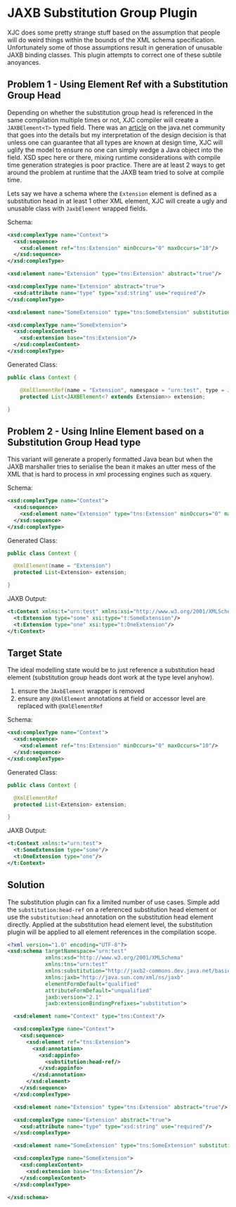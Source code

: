 # JAXB Substitution Group Plugin

XJC does some pretty strange stuff based on the assumption that people will do weird things within the bounds of the XML schema specification. Unfortunately some of those assumptions result in generation of unusable JAXB binding classes. This plugin attempts to correct one of these subtile anoyances.


## Problem 1 - Using Element Ref with a Substitution Group Head

Depending on whether the substitution group head is referenced in the same compilation multiple times or not, XJC compiler will create a `JAXBElement<T>` typed field. There was an [article](https://community.oracle.com/blogs/kohsuke/2006/03/03/why-does-jaxb-put-xmlrootelement-sometimes-not-always) on the java.net community that goes into the details but my interpretation of the design decision is that unless one can guarantee that all types are known at design time, XJC will uglify the model to ensure no one can simply wedge a Java object into the field. XSD spec here or there, mixing runtime considerations with compile time generation strategies is poor practice. There are at least 2 ways to get around the problem at runtime that the JAXB team tried to solve at compile time.

Lets say we have a schema where the `Extension` element is defined as a substitution head in at least 1 other XML element, XJC will create a ugly and unusable class with `JaxbElement` wrapped fields.

Schema:

```xml
<xsd:complexType name="Context">
  <xsd:sequence>
    <xsd:element ref="tns:Extension" minOccurs="0" maxOccurs="10"/>
  </xsd:sequence>
</xsd:complexType>

<xsd:element name="Extension" type="tns:Extension" abstract="true"/>

<xsd:complexType name="Extension" abstract="true">
  <xsd:attribute name="type" type="xsd:string" use="required"/>
</xsd:complexType>

<xsd:element name="SomeExtension" type="tns:SomeExtension" substitutionGroup="tns:Extension"/>

<xsd:complexType name="SomeExtension">
  <xsd:complexContent>
    <xsd:extension base="tns:Extension"/>
  </xsd:complexContent>
</xsd:complexType>
```

Generated Class:

```java
public class Context {

    @XmlElementRef(name = "Extension", namespace = "urn:test", type = JAXBElement.class, required = false)
    protected List<JAXBElement<? extends Extension>> extension;

}
```

## Problem 2 - Using Inline Element based on a Substitution Group Head type

This variant will generate a properly formatted Java bean but when the JAXB marshaller tries to serialise the bean it makes an utter mess of the XML that is hard to process in xml processing engines such as xquery.

Schema:

```xml
<xsd:complexType name="Context">
  <xsd:sequence>
    <xsd:element name="Extension" type="tns:Extension" minOccurs="0" maxOccurs="10"/>
  </xsd:sequence>
</xsd:complexType>
```

Generated Class:

```java
public class Context {

  @XmlElement(name = "Extension")
  protected List<Extension> extension;

}
```

JAXB Output:

```xml
<t:Context xmlns:t="urn:test" xmlns:xsi="http://www.w3.org/2001/XMLSchema-instance">
  <t:Extension type="some" xsi:type="t:SomeExtension"/>    
  <t:Extension type="one" xsi:type="t:OneExtension"/>
</t:Context>
```

## Target State

The ideal modelling state would be to just reference a substitution head element (substitution group heads dont work at the type level anyhow).

1. ensure the `JAxbElement` wrapper is removed
2. ensure any `@XmlElement` annotations at field or accessor level are replaced with `@XmlElementRef`

Schema: 

```xml
<xsd:complexType name="Context">
  <xsd:sequence>
    <xsd:element ref="tns:Extension" minOccurs="0" maxOccurs="10"/>
  </xsd:sequence>
</xsd:complexType>
```

Generated Class:

```java
public class Context {

  @XmlElementRef
  protected List<Extension> extension;

}
```

JAXB Output:

```xml
<t:Context xmlns:t="urn:test">
  <t:SomeExtension type="some"/>    
  <t:OneExtension type="one"/>
</t:Context>
```

## Solution

The substitution plugin can fix a limited number of use cases. Simple add the `substitution:head-ref` on a referenced substitution head element or use the `substitution:head` annotation on the substitution head element directly. Applied at the substitution head element level, the substitution plugin will be applied to all element references in the compilation scope. 

```xml
<?xml version="1.0" encoding="UTF-8"?>
<xsd:schema targetNamespace="urn:test"
            xmlns:xsd="http://www.w3.org/2001/XMLSchema"
            xmlns:tns="urn:test"
            xmlns:substitution="http://jaxb2-commons.dev.java.net/basic/substitution"
            xmlns:jaxb="http://java.sun.com/xml/ns/jaxb"
            elementFormDefault="qualified"
            attributeFormDefault="unqualified"
            jaxb:version="2.1"
            jaxb:extensionBindingPrefixes="substitution">

  <xsd:element name="Context" type="tns:Context"/>

  <xsd:complexType name="Context">
    <xsd:sequence>
      <xsd:element ref="tns:Extension">
        <xsd:annotation>
          <xsd:appinfo>
            <substitution:head-ref/>
          </xsd:appinfo>
        </xsd:annotation>
      </xsd:element>
    </xsd:sequence>
  </xsd:complexType>

  <xsd:element name="Extension" type="tns:Extension" abstract="true"/>

  <xsd:complexType name="Extension" abstract="true">
    <xsd:attribute name="type" type="xsd:string" use="required"/>
  </xsd:complexType>

  <xsd:element name="SomeExtension" type="tns:SomeExtension" substitutionGroup="tns:Extension"/>

  <xsd:complexType name="SomeExtension">
    <xsd:complexContent>
      <xsd:extension base="tns:Extension"/>
    </xsd:complexContent>
  </xsd:complexType>

</xsd:schema>
```




